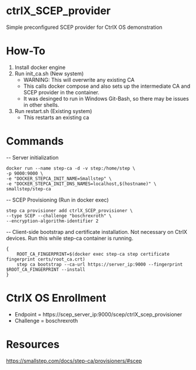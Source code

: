 # ctrlX_SCEP_provider
Simple preconfigured SCEP provider for CtrlX OS demonstration

# How-To
1. Install docker engine
2. Run init_ca.sh (New system)
	- WARNING: This will overwrite any existing CA
	- This calls docker compose and also sets up the intermediate CA and SCEP provider in the container. 
	- It was desinged to run in Windows Git-Bash, so there may be issues in other shells.
3. Run restart.sh (Existing system)
	- This restarts an existing ca
	
# Commands
-- Server initialization

    docker run --name step-ca -d -v step:/home/step \
    -p 9000:9000 \
    -e "DOCKER_STEPCA_INIT_NAME=Smallstep" \
    -e "DOCKER_STEPCA_INIT_DNS_NAMES=localhost,$(hostname)" \
    smallstep/step-ca
	
-- SCEP Provisioning (Run in docker exec)

	step ca provisioner add ctrlX_SCEP_provisioner \
  	--type SCEP --challenge "boschrexroth" \
  	--encryption-algorithm-identifier 2


-- Client-side bootstrap and certificate installation. Not necessary on CtrlX devices. Run this while step-ca container is running.

  	{
		ROOT_CA_FINGERPRINT=$(docker exec step-ca step certificate fingerprint certs/root_ca.crt)
		step ca bootstrap --ca-url https://server_ip:9000 --fingerprint $ROOT_CA_FINGERPRINT --install
  	}

# CtrlX OS Enrollment
- Endpoint = https://scep_server_ip:9000/scep/ctrlX_scep_provisioner
- Challenge = boschrexroth

# Resources
https://smallstep.com/docs/step-ca/provisioners/#scep
	
